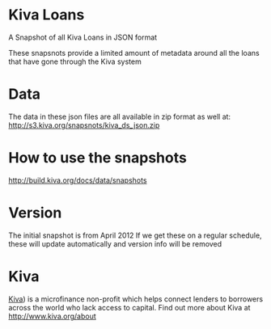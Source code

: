 Kiva Loans
=========

A Snapshot of all Kiva Loans in JSON format

These snapsnots provide a limited amount of metadata around all the loans that have gone through the Kiva system

Data
====

The data in these json files are all available in zip format as well at: http://s3.kiva.org/snapsnots/kiva_ds_json.zip


How to use the snapshots
=========

http://build.kiva.org/docs/data/snapshots

Version
=======
The initial snapshot is from April 2012
If we get these on a regular schedule, these will update automatically and version info will be removed

Kiva
====
<a href="http://www.kiva.org">Kiva</a>) is a microfinance non-profit which helps connect lenders to borrowers across the world who lack access to capital. Find out more about Kiva at <a href="http://www.kiva.org/about">http://www.kiva.org/about</a>
